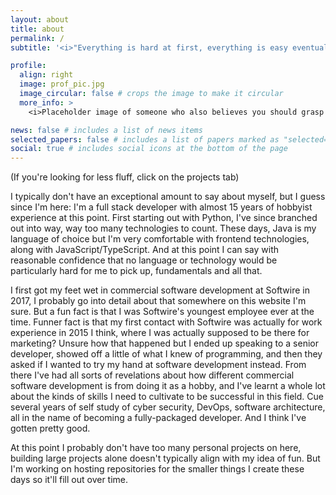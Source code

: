 ```yaml
---
layout: about
title: about
permalink: /
subtitle: '<i>"Everything is hard at first, everything is easy eventually."</i>'

profile:
  align: right
  image: prof_pic.jpg
  image_circular: false # crops the image to make it circular
  more_info: >
    <i>Placeholder image of someone who also believes you should grasp genius via your own efforts.</i>

news: false # includes a list of news items
selected_papers: false # includes a list of papers marked as "selected={true}"
social: true # includes social icons at the bottom of the page
---
```


(If you're looking for less fluff, click on the projects tab)

I typically don't have an exceptional amount to say about myself, but I guess since I'm here: I'm a full stack developer with almost 15 years of hobbyist experience at this point. First starting out with Python, I've since branched out into way, way too many technologies to count. These days, Java is my language of choice but I'm very comfortable with frontend technologies, along with JavaScript/TypeScript. And at this point I can say with reasonable confidence that no language or technology would be particularly hard for me to pick up, fundamentals and all that.

I first got my feet wet in commercial software development at Softwire in 2017, I probably go into detail about that somewhere on this website I'm sure. But a fun fact is that I was Softwire's youngest employee ever at the time. Funner fact is that my first contact with Softwire was actually for work experience in 2015 I think, where I was actually supposed to be there for marketing? Unsure how that happened but I ended up speaking to a senior developer, showed off a little of what I knew of programming, and then they asked if I wanted to try my hand at software development instead. From there I've had all sorts of revelations about how different commercial software development is from doing it as a hobby, and I've learnt a whole lot about the kinds of skills I need to cultivate to be successful in this field. Cue several years of self study of cyber security, DevOps, software architecture, all in the name of becoming a fully-packaged developer. And I think I've gotten pretty good.

At this point I probably don't have too many personal projects on here, building large projects alone doesn't typically align with my idea of fun. But I'm working on hosting repositories for the smaller things I create these days so it'll fill out over time.
